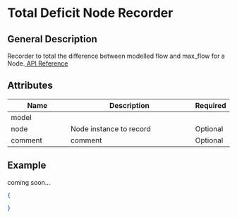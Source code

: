 # Total Deficit Node Recorder

## General Description

Recorder to total the difference between modelled flow and max\_flow for a Node.[ ](https://pywr.github.io/pywr-docs/master/api/generated/pywr.recorders.NumpyArrayNodeCurtailmentRatioRecorder.html)[API Reference](https://pywr.github.io/pywr-docs/master/api/generated/pywr.recorders.TotalDeficitNodeRecorder.html)

## Attributes

<table><thead><tr><th width="155">Name</th><th width="395">Description</th><th>Required</th></tr></thead><tbody><tr><td>model</td><td></td><td></td></tr><tr><td>node</td><td>Node instance to record</td><td>Optional</td></tr><tr><td>comment</td><td>comment</td><td>Optional</td></tr></tbody></table>

## Example

coming soon...

```json
{

}
```
